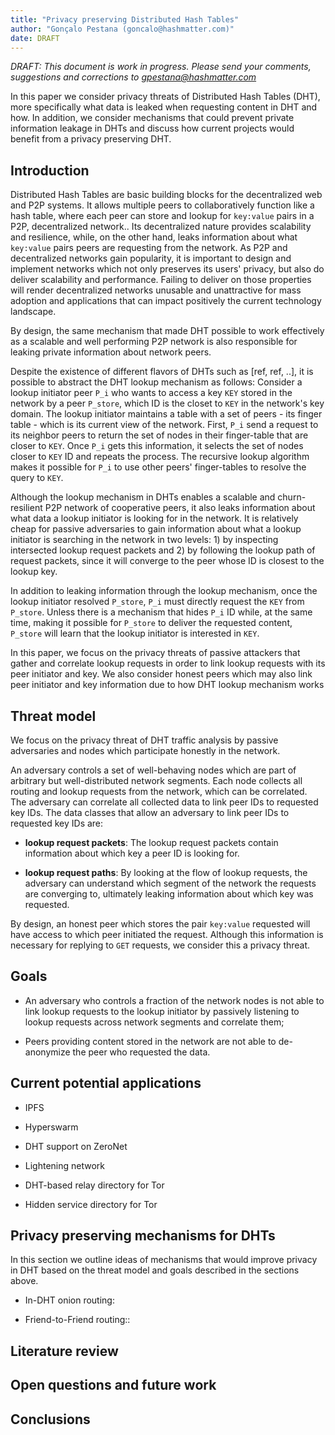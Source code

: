 ```yaml
---
title: "Privacy preserving Distributed Hash Tables"
author: "Gonçalo Pestana (goncalo@hashmatter.com)"
date: DRAFT
---
```


*DRAFT: This document is work in progress. Please send your comments, 
suggestions and corrections to gpestana@hashmatter.com*

In this paper we consider privacy threats of Distributed Hash Tables (DHT), more
specifically what data is leaked when requesting content in DHT and how. In 
addition, we consider mechanisms that could prevent private information leakage 
in DHTs and discuss how current projects would benefit from a privacy preserving
DHT.

## Introduction

Distributed Hash Tables are basic building blocks for the decentralized web and
P2P systems. It allows multiple peers to collaboratively function like a hash 
table, where each peer can store and lookup for `key:value` pairs in a P2P,
decentralized network.. Its 
decentralized nature provides scalability and resilience, while, on the other
hand, leaks information about what `key:value` pairs peers are requesting from 
the network. As P2P
and decentralized networks gain popularity, it is important to design and
implement networks which not only preserves its users' privacy, but also do
deliver scalability and performance. Failing to deliver on those properties will
render decentralized networks unusable and unattractive for mass adoption and
applications that can impact positively the current technology landscape.

By design, the same mechanism that made DHT possible to work effectively as 
a scalable and well performing  P2P network is also responsible for leaking 
private information about network peers.

Despite the existence of different flavors of DHTs such as [ref, ref, ..], it is
possible to abstract the DHT lookup mechanism as follows: Consider a lookup
initiator peer `P_i` who wants to access a key `KEY` stored in the network by a
peer `P_store`, which ID is the closet to `KEY` in the network's key domain. The 
lookup initiator maintains a table with a set of peers - its finger table - which
is its current view of the network. First, `P_i`  send a request to its neighbor
peers to return the set of nodes in their finger-table that are closer to `KEY`.
Once `P_i` gets this information, it selects the set of nodes closer to `KEY` ID
and repeats the process. The recursive lookup algorithm makes it possible for
`P_i` to use other peers' finger-tables to resolve the query to `KEY`. 

Although the lookup mechanism in DHTs enables a scalable and churn-resilient P2P
network of cooperative peers, it also leaks information about what data a lookup
initiator is looking for in the network. It is relatively cheap for passive
adversaries to gain information about what a lookup initiator is searching in
the network in two levels: 1) by inspecting intersected lookup request packets
and 2) by following the lookup path of request packets, since it will converge
to the peer whose ID is closest to the lookup key.

In addition to leaking information through the lookup mechanism, once the lookup
initiator resolved `P_store`, `P_i` must directly request the `KEY` from 
`P_store`. Unless there is a mechanism that hides `P_i` ID while, at the same 
time, making it possible for `P_store` to deliver the requested content,
`P_store` will learn that the lookup initiator is interested in `KEY`. 

In this paper, we focus on the privacy threats of passive attackers that gather 
and correlate lookup requests in order to link lookup requests with its peer
initiator and key. We also consider honest peers which may also link peer
initiator and key information due to how DHT lookup mechanism works

## Threat model

We focus on the privacy threat of DHT traffic analysis by passive adversaries 
and nodes which participate honestly in the network.

An adversary controls a set of well-behaving nodes which are part of arbitrary
but well-distributed network segments. Each node collects all routing and lookup
requests from the network, which can be correlated. The adversary can correlate
all collected data to link peer IDs to requested key IDs. The data classes that
allow an adversary to link peer IDs to requested key IDs are:

- **lookup request packets**: The lookup request packets contain information
  about which key a peer ID is looking for.

- **lookup request paths**: By looking at the flow of lookup requests, the
  adversary can understand which segment of the network the requests are
converging to, ultimately leaking information about which key was requested.

By design, an honest peer which stores the pair `key:value` requested will have
access to which peer initiated the request. Although this information is
necessary for replying to `GET` requests, we consider this a privacy threat.

## Goals

- An adversary who controls a fraction of the network nodes is not able to link
  lookup requests to the lookup initiator by passively listening to lookup
requests across network segments and correlate them;

- Peers providing content stored in the network are not able to de-anonymize the
  peer who requested the data.

## Current potential applications

- IPFS

- Hyperswarm

- DHT support on ZeroNet

- Lightening network

- DHT-based relay directory for Tor

- Hidden service directory for Tor

## Privacy preserving mechanisms for DHTs

In this section we outline ideas of mechanisms that would improve privacy in
DHT based on the threat model and goals described in the sections above.

- In-DHT onion routing:

- Friend-to-Friend routing::

## Literature review

## Open questions and future work

## Conclusions
